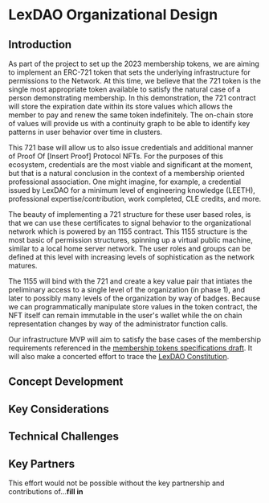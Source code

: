# LexDAO Organizational Design

## Introduction
As part of the project to set up the 2023 membership tokens, we are aiming to implement an ERC-721 token that sets the underlying infrastructure for permissions to the Network.  At this time, we believe that the 721 token is the single most appropriate token available to satisfy the natural case of a person demonstrating membership.  In this demonstration, the 721 contract will store the expiration date within its store values which allows the member to pay and renew the same token indefinitely.  The on-chain store of values will provide us with a continuity graph to be able to identify key patterns in user behavior over time in clusters.

This 721 base will allow us to also issue credentials and additional manner of Proof Of [Insert Proof] Protocol NFTs.  For the purposes of this ecosystem, credentials are the most viable and significant at the moment, but that is a natural conclusion in the context of a membership oriented professional association.  One might imagine, for example, a credential issued by LexDAO for a minimum level of engineering knowledge (LEETH), professional expertise/contribution, work completed, CLE credits, and more.  

The beauty of implementing a 721 structure for these user based roles, is that we can use these certificates to signal behavior to the organizational network which is powered by an 1155 contract.  This 1155 structure is the most basic of permission structures, spinning up a virtual public machine, similar to a local home server network.  The user roles and groups can be defined at this level with increasing levels of sophistication as the network matures.

The 1155 will bind with the 721 and create a key value pair that intiates the preliminary access to a single level of the organization (in phase 1), and later to possibly many levels of the organization by way of badges.  Because we can programmatically manipulate store values in the token contract, the NFT itself can remain immutable in the user's wallet while the on chain representation changes by way of the administrator function calls.

Our infrastructure MVP will aim to satisfy the base cases of the membership requirements referenced in the [membership tokens specifications draft](https://github.com/cimplylimited/LexDAO-MembershipToken-2023).  It will also make a concerted effort to trace the [LexDAO Constitution](https://github.com/lexDAO/LexDAO-Constitution/blob/master/LexDAO-Constitution%20v02.md).

## Concept Development

## Key Considerations

## Technical Challenges

## Key Partners
This effort would not be possible without the key partnership and contributions of...**fill in**

